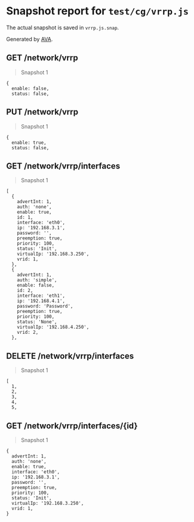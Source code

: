 # Snapshot report for `test/cg/vrrp.js`

The actual snapshot is saved in `vrrp.js.snap`.

Generated by [AVA](https://ava.li).

## GET /network/vrrp

> Snapshot 1

    {
      enable: false,
      status: false,
    

## PUT /network/vrrp

> Snapshot 1

    {
      enable: true,
      status: false,
    

## GET /network/vrrp/interfaces

> Snapshot 1

    [
      {
        advertInt: 1,
        auth: 'none',
        enable: true,
        id: 1,
        interface: 'eth0',
        ip: '192.168.3.1',
        password: '',
        preemption: true,
        priority: 100,
        status: 'Init',
        virtualIp: '192.168.3.250',
        vrid: 1,
      },
      {
        advertInt: 1,
        auth: 'simple',
        enable: false,
        id: 2,
        interface: 'eth1',
        ip: '192.168.4.1',
        password: 'Password',
        preemption: true,
        priority: 100,
        status: 'None',
        virtualIp: '192.168.4.250',
        vrid: 2,
      },
    

## DELETE /network/vrrp/interfaces

> Snapshot 1

    [
      1,
      2,
      3,
      4,
      5,
    

## GET /network/vrrp/interfaces/{id}

> Snapshot 1

    {
      advertInt: 1,
      auth: 'none',
      enable: true,
      interface: 'eth0',
      ip: '192.168.3.1',
      password: '',
      preemption: true,
      priority: 100,
      status: 'Init',
      virtualIp: '192.168.3.250',
      vrid: 1,
    }